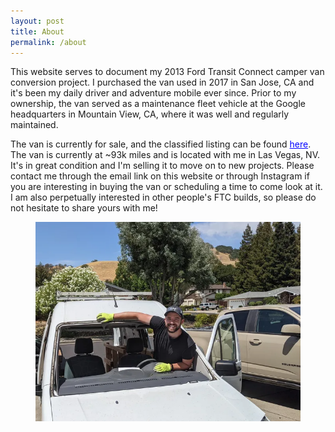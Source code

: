 ```yaml
---
layout: post
title: About
permalink: /about
---
```


This website serves to document my 2013 Ford Transit Connect camper van conversion project. I purchased the van used in 2017 in San Jose, CA and it's been my daily driver and adventure mobile ever since. Prior to my ownership, the van served as a maintenance fleet vehicle at the Google headquarters in Mountain View, CA, where it was well and regularly maintained. 

The van is currently for sale, and the classified listing can be found <a href="https://example.com" style="color:blue;">here</a>.
 The van is currently at ~93k miles and is located with me in Las Vegas, NV. It's in great condition and I'm selling it to move on to new projects. Please contact me through the email link on this website or through Instagram if you are interesting in buying the van or scheduling a time to come look at it. I am also perpetually interested in other people's FTC builds, so please do not hesitate to share yours with me!

<figure>
  <img src="../assets/img/about/PXL_20210728_185815915.MP.webp" >
</figure>
